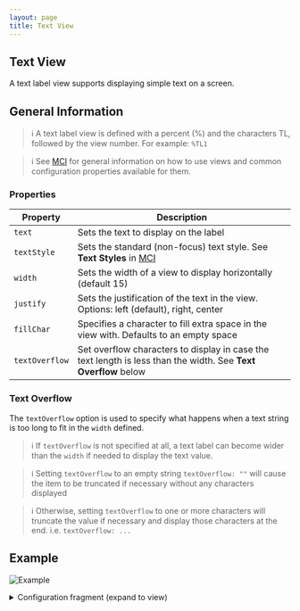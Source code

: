 ```yaml
---
layout: page
title: Text View
---
```

## Text View
A text label view supports displaying simple text on a screen.

## General Information

> :information_source: A text label view is defined with a percent (%) and the characters TL, followed by the view number. For example: `%TL1`

> :information_source: See [MCI](../mci.md) for general information on how to use views and common configuration properties available for them.

### Properties

| Property    | Description  |
|-------------|--------------|
| `text` | Sets the text to display on the label |
| `textStyle` | Sets the standard (non-focus) text style. See **Text Styles** in [MCI](../mci.md) |
| `width` | Sets the width of a view to display horizontally (default 15)|
| `justify` | Sets the justification of the text in the view. Options: left (default), right, center |
| `fillChar` | Specifies a character to fill extra space in the view with. Defaults to an empty space |
| `textOverflow` | Set overflow characters to display in case the text length is less than the width. See **Text Overflow** below |

### Text Overflow

The `textOverflow` option is used to specify what happens when a text string is too long to fit in the `width` defined.

> :information_source: If `textOverflow` is not specified at all, a text label can become wider than the `width` if needed to display the text value.

> :information_source: Setting `textOverflow` to an empty string `textOverflow: ""` will cause the item to be truncated if necessary without any characters displayed

> :information_source: Otherwise, setting `textOverflow` to one or more characters will truncate the value if necessary and display those characters at the end. i.e. `textOverflow: ...`

## Example

![Example](../../assets/images/text_label_view_example1.png "Text label")

<details>
<summary>Configuration fragment (expand to view)</summary>
<div markdown="1">
```
TL1: {
  text: Text label
}
```
</div>
</details>
